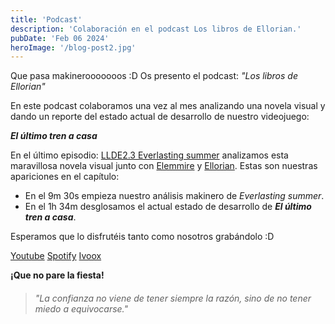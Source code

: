 ```yaml
---
title: 'Podcast'
description: 'Colaboración en el podcast Los libros de Ellorian.'
pubDate: 'Feb 06 2024'
heroImage: '/blog-post2.jpg'
---
```


Que pasa makinerooooooos :D
Os presento el podcast: _"Los libros de Ellorian"_

En este podcast colaboramos una vez al mes analizando una novela visual y dando un reporte del estado actual de desarrollo de nuestro videojuego:

**_El último tren a casa_**

En el último episodio: <a href="https://open.spotify.com/episode/6rGMrUQt5IzpG4jLIJRZvc" target="_blank">LLDE2.3 Everlasting summer</a> analizamos esta maravillosa novela visual junto con <a href="https://www.instagram.com/elemmire1988?utm_source=qr&igsh=MWgwcm84ZmxwaDVmYQ%3D%3D" target="_blank">Elemmire</a> y <a href="https://www.ellorian.es" target="_blank">Ellorian</a>. Estas son nuestras apariciones en el capítulo:
- En el 9m 30s empieza nuestro análisis makinero de _Everlasting summer_.
- En el 1h 34m desglosamos el actual estado de desarrollo de **_El último tren a casa_**.

Esperamos que lo disfrutéis tanto como nosotros grabándolo :D

<a href="https://www.youtube.com/watch?v=WgSszDn-i7c" target="_blank">Youtube</a>
<a href="https://open.spotify.com/episode/6rGMrUQt5IzpG4jLIJRZvc" target="_blank">Spotify</a>
<a href="https://go.ivoox.com/rf/123783565" target="_blank">Ivoox</a>

**¡Que no pare la fiesta!**

> ###### "La confianza no viene de tener siempre la razón, sino de no tener miedo a equivocarse."

